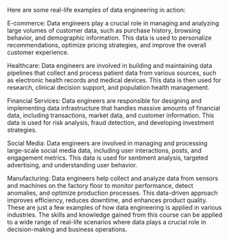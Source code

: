 Here are some real-life examples of data engineering in action:

E-commerce: Data engineers play a crucial role in managing and analyzing large volumes of customer data, such as purchase history, browsing behavior, and demographic information. This data is used to personalize recommendations, optimize pricing strategies, and improve the overall customer experience.

Healthcare: Data engineers are involved in building and maintaining data pipelines that collect and process patient data from various sources, such as electronic health records and medical devices. This data is then used for research, clinical decision support, and population health management.

Financial Services: Data engineers are responsible for designing and implementing data infrastructure that handles massive amounts of financial data, including transactions, market data, and customer information. This data is used for risk analysis, fraud detection, and developing investment strategies.

Social Media: Data engineers are involved in managing and processing large-scale social media data, including user interactions, posts, and engagement metrics. This data is used for sentiment analysis, targeted advertising, and understanding user behavior.

Manufacturing: Data engineers help collect and analyze data from sensors and machines on the factory floor to monitor performance, detect anomalies, and optimize production processes. This data-driven approach improves efficiency, reduces downtime, and enhances product quality.
These are just a few examples of how data engineering is applied in various industries. The skills and knowledge gained from this course can be applied to a wide range of real-life scenarios where data plays a crucial role in decision-making and business operations.
